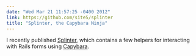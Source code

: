 ```yaml
---
date: "Wed Mar 21 11:57:25 -0400 2012"
link: https://github.com/site5/splinter
title: "Splinter, the Capybara Ninja"
---
```


I recently published [Splinter](https://github.com/site5/splinter), which
contains a few helpers for interacting with Rails forms using
[Capybara](github.com/jnicklas/capybara).
